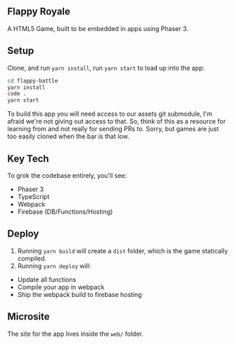 ## Flappy Royale

A HTML5 Game, built to be embedded in apps using Phaser 3.

## Setup

Clone, and run `yarn install`, run `yarn start` to load up into the app:

```sh
cd flappy-battle
yarn install
code .
yarn start
```

To build this app you will need access to our assets git submodule, I'm afraid we're not giving out access to that. So,
think of this as a resource for learning from and not really for sending PRs to. Sorry, but games are just too easily
cloned when the bar is that low.

## Key Tech

To grok the codebase entirely, you'll see:

-   Phaser 3
-   TypeScript
-   Webpack
-   Firebase (DB/Functions/Hosting)

## Deploy

1. Running `yarn build` will create a `dist` folder, which is the game statically compiled.
2. Running `yarn deploy` will:

-   Update all functions
-   Compile your app in webpack
-   Ship the webpack build to firebase hosting

## Microsite

The site for the app lives inside the `web/` folder.
